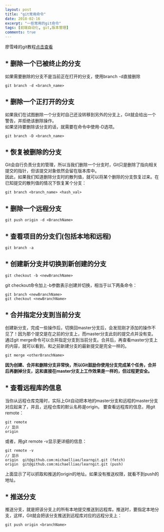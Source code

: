 ```yaml
---
layout: post
title: "git常用命令"
date: 2018-02-16
excerpt: "一些常用的git命令"
tags: [前端自动化, git,版本管理]
comments: true
---
```

廖雪峰的git教程[点击查看](https://www.liaoxuefeng.com/wiki/0013739516305929606dd18361248578c67b8067c8c017b000)

## * 删除一个已被终止的分支
如果需要删除的分支不是当前正在打开的分支，使用branch -d直接删除
~~~
git branch -d <branch_name>
~~~
## * 删除一个正打开的分支
如果我们在试图删除一个分支时自己还没转移到另外的分支上，Git就会给出一个警告，并拒绝该删除操作。  
如果坚持要删除该分支的话，就需要在命令中使用-D选项。
~~~
git branch -D <branch_name>
~~~
## * 恢复被删除的分支
Git会自行负责分支的管理，所以当我们删除一个分支时，Git只是删除了指向相关提交的指针，但该提交对象依然会留在版本库中。  
因此，如果我们知道删除分支时的散列值，就可以将某个删除的分支恢复过来。在已知提交的散列值的情况下恢复某个分支：
~~~
git branch <branch_name> <hash_val>
~~~
## * 删除一个远程分支
~~~
git push origin -d <BranchName>
~~~
## * 查看项目的分支们(包括本地和远程) 
~~~
git branch -a
~~~
## * 创建新分支并切换到新创建的分支
~~~
git checkout -b <newBranchName>
~~~
git checkout命令加上-b参数表示创建并切换，相当于以下两条命令：
~~~
git branch <newBranchName>
git checkout <newBranchName>
~~~
## * 合并指定分支到当前分支
创建新分支，完成一些操作后，切换回master分支后，会发现刚才添加的操作不见了！因为那个提交是在之前的分支上，而master分支此刻的提交点并没有变。  
通过git merge命令可以合并指定分支到当前分支。合并后，再查看master分支上的内容，就可以看到，和之前新建分支的最新提交是完全一样的。
~~~
git merge <otherBranchName>
~~~
**因为创建、合并和删除分支非常快，所以Git鼓励你使用分支完成某个任务，合并后再删掉分支，这和直接在master分支上工作效果是一样的，但过程更安全。**
## * 查看远程库的信息
当你从远程仓库克隆时，实际上Git自动把本地的master分支和远程的master分支对应起来了，并且，远程仓库的默认名称是origin。
要查看远程库的信息，用git remote：
~~~
git remote
// 显示
origin
~~~
或者，用git remote -v显示更详细的信息：
~~~
git remote -v
// 显示
origin  git@github.com:michaelliao/learngit.git (fetch)
origin  git@github.com:michaelliao/learngit.git (push)
~~~
上面显示了可以抓取和推送的origin的地址。如果没有推送权限，就看不到push的地址。
## * 推送分支
推送分支，就是把该分支上的所有本地提交推送到远程库。推送时，要指定本地分支，这样，Git就会把该分支推送到远程库对应的远程分支上：
~~~
git push origin <branchName>
~~~


